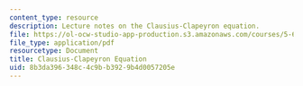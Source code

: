 ```yaml
---
content_type: resource
description: Lecture notes on the Clausius-Clapeyron equation.
file: https://ol-ocw-studio-app-production.s3.amazonaws.com/courses/5-60-thermodynamics-kinetics-spring-2008/8b3da396348c4c9bb3929b4d0057205e_5_60_lecture19.pdf
file_type: application/pdf
resourcetype: Document
title: Clausius-Clapeyron Equation
uid: 8b3da396-348c-4c9b-b392-9b4d0057205e
---
```

